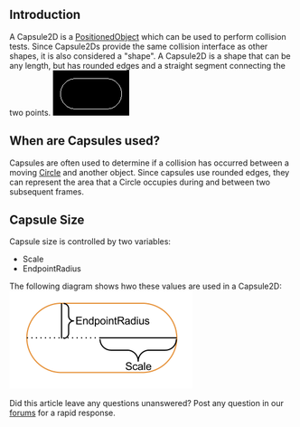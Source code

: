 ## Introduction

A Capsule2D is a [PositionedObject](/frb/docs/index.php?title=FlatRedBall.PositionedObject.md "FlatRedBall.PositionedObject") which can be used to perform collision tests. Since Capsule2Ds provide the same collision interface as other shapes, it is also considered a "shape". A Capsule2D is a shape that can be any length, but has rounded edges and a straight segment connecting the two points. ![CapsulePic.png](/media/migrated_media-CapsulePic.png)

## When are Capsules used?

Capsules are often used to determine if a collision has occurred between a moving [Circle](/frb/docs/index.php?title=FlatRedBall.Math.Geometry.Circle.md "FlatRedBall.Math.Geometry.Circle") and another object. Since capsules use rounded edges, they can represent the area that a Circle occupies during and between two subsequent frames.

## Capsule Size

Capsule size is controlled by two variables:

-   Scale
-   EndpointRadius

The following diagram shows hwo these values are used in a Capsule2D: ![Capsule2DVariables.png](/media/migrated_media-Capsule2DVariables.png)

Did this article leave any questions unanswered? Post any question in our [forums](/frb/forum.md) for a rapid response.
